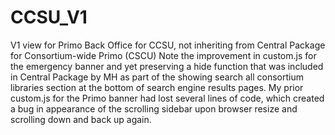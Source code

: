# CCSU_V1
V1 view for Primo Back Office for CCSU, not inheriting from Central Package for Consortium-wide Primo (CSCU)
Note the improvement in custom.js for the emergency banner and yet preserving a hide function that was included in Central Package by MH as part of the showing search all consortium libraries section at the bottom of search engine results pages. My prior custom.js for the Primo banner had lost several lines of code, which created a bug in appearance of the scrolling sidebar upon browser resize and scrolling down and back up again.
